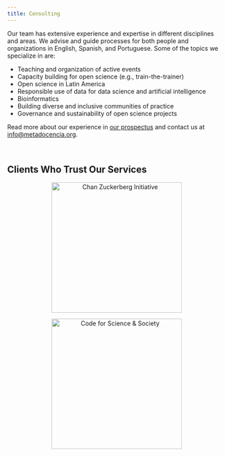 ```yaml
---
title: Consulting
---
```


Our team has extensive experience and expertise in different disciplines and areas. We advise and guide processes for both people and organizations in English, Spanish, and Portuguese. Some of the topics we specialize in are:

* Teaching and organization of active events
* Capacity building for open science (e.g., train-the-trainer)
* Open science in Latin America
* Responsible use of data for data science and artificial intelligence
* Bioinformatics
* Building diverse and inclusive communities of practice
* Governance and sustainability of open science projects

Read more about our experience in [our prospectus](https://zenodo.org/record/7093618) and contact us at [info@metadocencia.org](info@metadocencia.org).

</br>

## Clients Who Trust Our Services
 
<style>
  .row-sponsor {
    text-align:center;
      width:100%;
  }
</style>

<div class="row-sponsor">
<div class="row">

  <div class="col-12 col-sm-auto">
     <figure>
    <a href="https://chanzuckerberg.com/" target="_blank" rel="noopener"><img src="/img/czi_logo.jpg" alt="Chan Zuckerberg Initiative" width="300"></a>
    </figure>
  </div>

  <div class="col-12 col-sm-auto">
     <figure>
    <a href="https://codeforscience.org/" target="_blank" rel="noopener"><img src="/img/CSS_logo_2023.png" alt="Code for Science & Society" width="300"></a>
    </figure>

  </div>
  
</div></div>
